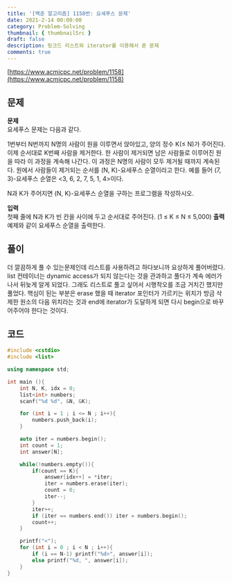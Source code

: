 ```yaml
---
title: '[백준 알고리즘] 1158번: 요세푸스 문제'
date: 2021-2-14 00:00:00
category: Problem-Solving
thumbnail: { thumbnailSrc }
draft: false
description: 링크드 리스트와 iterator를 이용해서 푼 문제
comments: true
---
```


[https://www.acmicpc.net/problem/1158](https://www.acmicpc.net/problem/1158)

## 문제

**문제**<br>
요세푸스 문제는 다음과 같다.

1번부터 N번까지 N명의 사람이 원을 이루면서 앉아있고, 양의 정수 K(≤ N)가 주어진다. 이제 순서대로 K번째 사람을 제거한다. 한 사람이 제거되면 남은 사람들로 이루어진 원을 따라 이 과정을 계속해 나간다. 이 과정은 N명의 사람이 모두 제거될 때까지 계속된다. 원에서 사람들이 제거되는 순서를 (N, K)-요세푸스 순열이라고 한다. 예를 들어 (7, 3)-요세푸스 순열은 <3, 6, 2, 7, 5, 1, 4>이다.

N과 K가 주어지면 (N, K)-요세푸스 순열을 구하는 프로그램을 작성하시오.

**입력**<br>
첫째 줄에 N과 K가 빈 칸을 사이에 두고 순서대로 주어진다. (1 ≤ K ≤ N ≤ 5,000)
**출력**<br>
예제와 같이 요세푸스 순열을 출력한다.

## 풀이

더 깔끔하게 풀 수 있는문제인데 리스트를 사용하려고 하다보니까 요상하게 풀어버렸다. list 컨테이너는 dynamic access가 되지 않는다는 것을 관과하고 풀다가 계속 에러가 나서 뒤늦게 알게 되었다. 그래도 리스트로 풀고 싶어서 시행착오를 조금 거치긴 했지만 풀었다. 핵심이 된는 부분은 erase 했을 때 iterator 포인터가 가르키는 위치가 방금 삭제한 원소의 다음 위치라는 것과 end에 iterator가 도달하게 되면 다시 begin으로 바꾸어주어야 한다는 것이다.

## 코드

```cpp
#include <cstdio>
#include <list>

using namespace std;

int main (){
    int N, K, idx = 0;
    list<int> numbers;
    scanf("%d %d", &N, &K);

    for (int i = 1 ; i <= N ; i++){
        numbers.push_back(i);
    }

    auto iter = numbers.begin();
    int count = 1;
    int answer[N];

    while(!numbers.empty()){
        if(count == K){
            answer[idx++] = *iter;
            iter = numbers.erase(iter);
            count = 0;
            iter--;
        }
        iter++;
        if (iter == numbers.end()) iter = numbers.begin();
        count++;
    }

    printf("<");
    for (int i = 0 ; i < N ; i++){
        if (i == N-1) printf("%d>", answer[i]);
        else printf("%d, ", answer[i]);
    }
}

```
